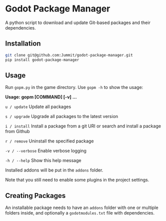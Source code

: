 # Godot Package Manager

A python script to download and update Git-based packages and their dependencies.


## Installation

```bash
git clone git@github.com:Jummit/godot-package-manager.git
pip install godot-package-manager
```

## Usage

Run `gopm.py` in the game directory. Use `gopm -h` to show the usage:

**Usage: gopm [COMMAND] [-v] <package> ...**

`u / update` Update all packages

`s / upgrade` Upgrade all packages to the latest version

`i / install` Install a package from a git 
URI or search and install a package from Github

`r / remove` Uninstall the specified package

`-v / --verbose` Enable verbose logging

`-h / --help` Show this help message

Installed addons will be put in the `addons` folder.

Note that you still need to enable some plugins in the project settings.

## Creating Packages

An installable package needs to have an `addons` folder with one or multiple folders inside, and optionally a `godotmodules.txt` file with dependencies.
